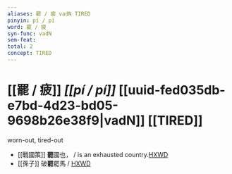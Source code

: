 ```yaml
---
aliases: 罷 / 疲 vadN TIRED
pinyin: pí / pí
word: 罷 / 疲
syn-func: vadN
sem-feat: 
total: 2
concept: TIRED 
---
```

# [[罷 / 疲]] *[[pí / pí]]*  [[uuid-fed035db-e7bd-4d23-bd05-9698b26e38f9|vadN]] [[TIRED]]
worn-out, tired-out
 - [[戰國策]] **罷**國也， / is an exhausted country.[HXWD](https://hxwd.org/textview.html?location=KR2e0003_tls_073-3a.24)
 - [[孫子]] 破**罷**罷馬 / [HXWD](https://hxwd.org/textview.html?location=KR3b0003_tls_002-3a.13)